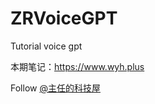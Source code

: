 # ZRVoiceGPT
Tutorial voice gpt

本期笔记：https://www.wyh.plus

Follow [@主任的科技屋](https://www.youtube.com/channel/UC2V6_kSYJ7Y6x8bwr_9TxOQ)